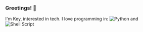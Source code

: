 ### Greetings! 👋

I'm Key, interested in tech. I love programming in:
![Python](https://img.shields.io/badge/python-3670A0?style=for-the-badge&logo=python&logoColor=ffdd54) 
and 
![Shell Script](https://img.shields.io/badge/shell_script-%23121011.svg?style=for-the-badge&logo=gnu-bash&logoColor=white)
